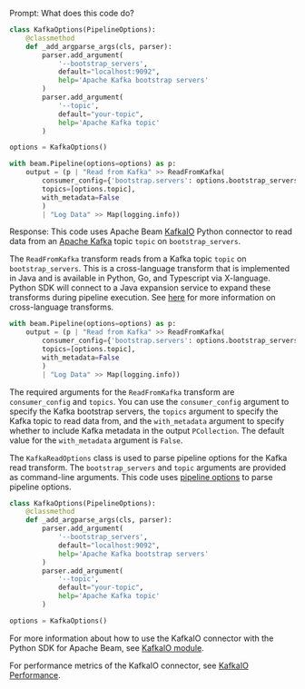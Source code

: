 Prompt:
What does this code do?
```python
class KafkaOptions(PipelineOptions):
    @classmethod
    def _add_argparse_args(cls, parser):
        parser.add_argument(
            '--bootstrap_servers',
            default="localhost:9092",
            help='Apache Kafka bootstrap servers'
        )
        parser.add_argument(
            '--topic',
            default="your-topic",
            help='Apache Kafka topic'
        )

options = KafkaOptions()

with beam.Pipeline(options=options) as p:
    output = (p | "Read from Kafka" >> ReadFromKafka(
        consumer_config={'bootstrap.servers': options.bootstrap_servers},
        topics=[options.topic],
        with_metadata=False
        )
        | "Log Data" >> Map(logging.info))

```
Response:
This code uses Apache Beam [KafkaIO](https://beam.apache.org/releases/pydoc/current/apache_beam.io.kafka.html) Python connector to read data from an [Apache Kafka](https://kafka.apache.org/) topic `topic` on `bootstrap_servers`.

The `ReadFromKafka` transform reads from a Kafka topic `topic` on `bootstrap_servers`. This is a cross-language transform that is implemented in Java and is available in Python, Go, and Typescript via X-language. Python SDK will connect to a Java expansion service to expand these transforms during pipeline execution. See [here](https://beam.apache.org/roadmap/portability/) for more information on cross-language transforms.

```python
with beam.Pipeline(options=options) as p:
    output = (p | "Read from Kafka" >> ReadFromKafka(
        consumer_config={'bootstrap.servers': options.bootstrap_servers},
        topics=[options.topic],
        with_metadata=False
        )
        | "Log Data" >> Map(logging.info))
```
The required arguments for the `ReadFromKafka` transform are `consumer_config` and `topics`. You can use the `consumer_config` argument to specify the Kafka bootstrap servers, the `topics` argument to specify the Kafka topic to read data from, and the `with_metadata` argument to specify whether to include Kafka metadata in the output `PCollection`. The default value for the `with_metadata` argument is `False`.

The `KafkaReadOptions` class is used to parse pipeline options for the Kafka read transform. The `bootstrap_servers` and `topic` arguments are provided as command-line arguments. This code uses [pipeline options](https://beam.apache.org/documentation/patterns/pipeline-options/) to parse pipeline options.

```python
class KafkaOptions(PipelineOptions):
    @classmethod
    def _add_argparse_args(cls, parser):
        parser.add_argument(
            '--bootstrap_servers',
            default="localhost:9092",
            help='Apache Kafka bootstrap servers'
        )
        parser.add_argument(
            '--topic',
            default="your-topic",
            help='Apache Kafka topic'
        )

options = KafkaOptions()
```

For more information about how to use the KafkaIO connector with the Python SDK for Apache Beam, see [KafkaIO module](https://beam.apache.org/releases/pydoc/current/apache_beam.io.kafka.html).

For performance metrics of the KafkaIO connector, see [KafkaIO Performance](https://beam.apache.org/performance/io/kafka/).
